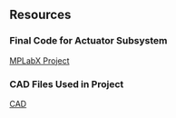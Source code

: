 ## Resources

### Final Code for Actuator Subsystem
[MPLabX Project](https://github.com/NBrentASU/NBrent/blob/main/27Q10FinalCode.zip)

### CAD Files Used in Project
[CAD](https://github.com/NBrentASU/NBrent/tree/main/CAD%20Files)